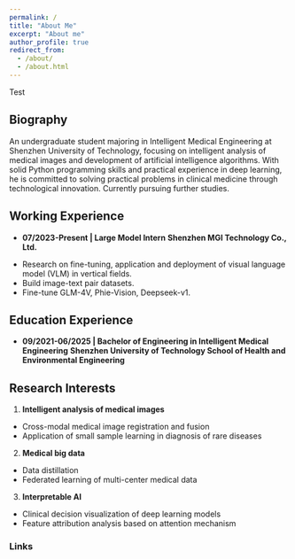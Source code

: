 ```yaml
---
permalink: /
title: "About Me"
excerpt: "About me"
author_profile: true
redirect_from: 
  - /about/
  - /about.html
---
```


Test
## Biography
An undergraduate student majoring in Intelligent Medical Engineering at Shenzhen University of Technology, focusing on intelligent analysis of medical images and development of artificial intelligence algorithms. With solid Python programming skills and practical experience in deep learning, he is committed to solving practical problems in clinical medicine through technological innovation. Currently pursuing further studies.


## Working Experience
* **07/2023-Present | Large Model Intern**
**Shenzhen MGI Technology Co., Ltd.**
- Research on fine-tuning, application and deployment of visual language model (VLM) in vertical fields.
- Build image-text pair datasets.
- Fine-tune GLM-4V, Phie-Vision, Deepseek-v1.


## Education Experience
* **09/2021-06/2025 | Bachelor of Engineering in Intelligent Medical Engineering**
**Shenzhen University of Technology School of Health and Environmental Engineering**


## Research Interests
1. **Intelligent analysis of medical images**
- Cross-modal medical image registration and fusion
- Application of small sample learning in diagnosis of rare diseases

2. **Medical big data**
- Data distillation
- Federated learning of multi-center medical data

3. **Interpretable AI**
- Clinical decision visualization of deep learning models
- Feature attribution analysis based on attention mechanism



### Links


